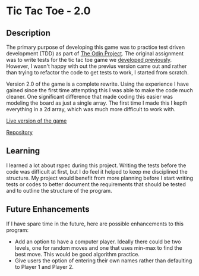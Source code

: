 # Tic Tac Toe - 2.0
## Description
The primary purpose of developing this game was to practice test driven
development (TDD) as part of [The Odin Project](https://www.theodinproject.com/paths/full-stack-ruby-on-rails/courses/ruby-programming/lessons/connect-four). The
original assignment was to write tests for the tic tac toe game we [developed
previously](https://github.com/PlaustralCL/tic_tac_toe). However, I wasn't happy
with out the previus version came out and rather than trying to refactor the code
to get tests to work, I started from scratch.

Version 2.0 of the game is a complete rewrite. Using the experience I have gained
since the first time attempting this I was able to make the code much cleaner.
One significant difference that made coding this easier was modeling the board
as just a single array. The first time I made this I kepth everything in a 2d array,
which was much more difficult to work with.

[Live version of the game](https://replit.com/@PlaustralCL/tttv2#.replit)

[Repository](https://github.com/PlaustralCL/tttv2)

## Learning
I learned a lot about rspec during this project. Writing the tests before the
code was difficult at first, but I do feel it helped to keep me disciplined
the structure.  My project would benefit from more planning before I start
writing tests or codes to better document the requirements that should be tested
and to outline the structure of the program.

## Future Enhancements
If I have spare time in the future, here are possible enhancements to this program:
* Add an option to have a computer player. Ideally there could be two levels,
one for random moves and one that uses min-max to find the best move. This would
be good algorithm practice.
* Give users the option of entering their own names rather than defaulting to
Player 1 and Player 2.
